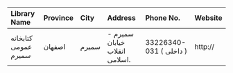 | Library Name         | Province   | City   | Address                                                                | Phone No.               | Website   |
|:---------------------|:-----------|:-------|:-----------------------------------------------------------------------|:------------------------|:----------|
| كتابخانه عمومی سمیرم | اصفهان     | سميرم  | سميرم - خیابان انقلاب اسلامی.                                          | 33226340-031 ( داخلی  ) | http://   |